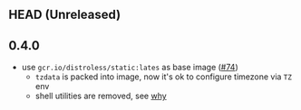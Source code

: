 ## HEAD (Unreleased)

## 0.4.0

- use `gcr.io/distroless/static:lates` as base image ([#74](https://github.com/pingcap/advanced-statefulset/pull/74))
  - `tzdata` is packed into image, now it's ok to configure timezone via `TZ`
    env
  - shell utilities are removed, see [why](https://github.com/GoogleContainerTools/distroless#why-should-i-use-distroless-images)
